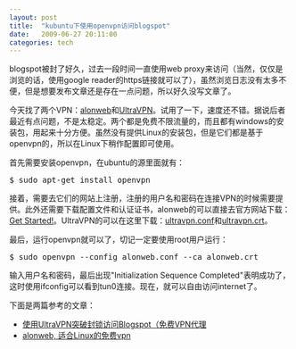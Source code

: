 ```yaml
---
layout: post
title:  "kubuntu下使用openvpn访问blogspot"
date:   2009-06-27 20:11:00
categories: tech
---
```


blogspot被封了好久，过去一段时间一直使用web proxy来访问（当然，仅仅是浏览的话，使用google reader的https链接就可以了），虽然浏览日志没有太多不便，但是想要发布文章还是存在一点问题，所以好久没写文章了。

今天找了两个VPN：[alonweb](http://alonweb.com/)和[UltraVPN](https://www.ultravpn.fr/)。试用了一下，速度还不错。据说后者最近有点问题，不是太稳定。两个都是免费不限流量的，而且都有windows的安装包，用起来十分方便。虽然没有提供Linux的安装包，但是它们都是基于openvpn的，所以在Linux下稍作配置即可使用。

首先需要安装openvpn，在ubuntu的源里面就有：

<pre class="console">
$ sudo apt-get install openvpn
</pre>

接着，需要去它们的网站上注册，注册的用户名和密码在连接VPN的时候需要提供。此外还需要下载配置文件和认证证书，alonweb的可以直接去官方网站下载：[Get Started!](http://alonweb.com/node/3)。UltraVPN的可以在这里下载：[ultravpn.conf](https://files.getdropbox.com/u/456306/ultravpn.conf)和[ultravpn.crt](https://files.getdropbox.com/u/456306/ultravpn.crt)。

最后，运行openvpn就可以了，切记一定要使用root用户运行：

<pre class="console">
$ sudo openvpn --config alonweb.conf --ca alonweb.crt
</pre>

输入用户名和密码，最后出现"Initialization Sequence Completed"表明成功了，这时使用ifconfig可以看到tun0连接。现在，就可以自由访问internet了。

下面是两篇参考的文章：

* [使用UltraVPN突破封锁访问Blogspot（免费VPN代理](http://dreamkeeper.com.cn/2009/05/vpn-proxy.html)
* [alonweb, 适合Linux的免费vpn](http://tuxfans.com/2009/05/24/257/)

